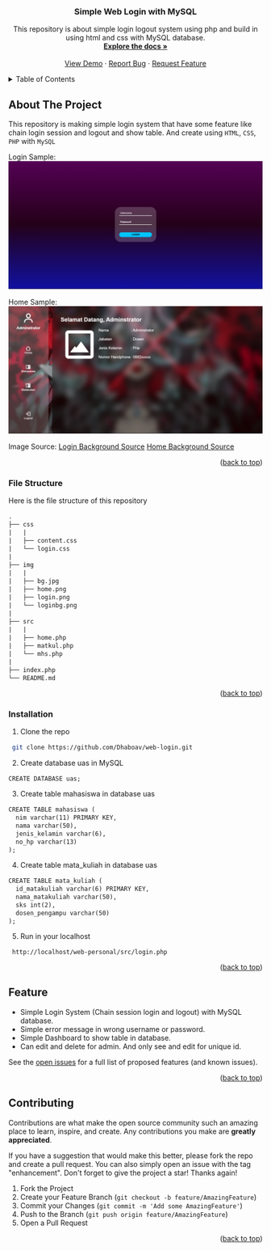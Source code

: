 <a name="readme-top"></a>


<!-- PROJECT LOGO -->
<br />
<div align="center">
<h3 align="center">Simple Web Login with MySQL</h3>

  <p align="center">
    This repository is about simple login logout system using php and build in using html and css with MySQL database.
    <br />
    <a href="https://github.com/Dhaboav/web-login"><strong>Explore the docs »</strong></a>
    <br />
    <br />
    <a href="https://github.com/Dhaboav/web-login">View Demo</a>
    ·
    <a href="https://github.com/Dhaboav/web-login/issues">Report Bug</a>
    ·
    <a href="https://github.com/Dhaboav/web-login/issues">Request Feature</a>
  </p>
</div>


<!-- TABLE OF CONTENTS -->
<details>
  <summary>Table of Contents</summary>
  <ol>
    <li><a href="#about-the-project">About The Project</a></li>
    <li><a href="#file-structure">File Structure</a></li>
    <li><a href="#installation">Installation</a></li>
    <li><a href="#feature">Feature</a></li>
    <li><a href="#contributing">Contributing</a></li> 
  </ol>
</details>


<!-- ABOUT THE PROJECT -->
## About The Project
This repository is making simple login system that have some feature like chain login session and logout and show table. And create using `HTML`, `CSS`, `PHP` with `MySQL`

Login Sample:
![Sample Login](https://github.com/Dhaboav/web-login/blob/main/img/login.png)

Home Sample:
![Sample Dashboard](https://github.com/Dhaboav/web-login/blob/main/img/home.png)


Image Source:
[Login Background Source](https://wall.alphacoders.com/big.php?i=971943)
[Home Background Source](https://www.zerochan.net/3584651)

<p align="right">(<a href="#readme-top">back to top</a>)</p>


### File Structure
Here is the file structure of this repository
```
. 
├── css
|   |
|   ├── content.css
|   └── login.css
|
├── img
|   |
|   ├── bg.jpg
|   ├── home.png
|   ├── login.png
|   └── loginbg.png
|
├── src  
|   |
|   ├── home.php
|   ├── matkul.php
|   └── mhs.php
|
├── index.php
└── README.md
```
<p align="right">(<a href="#readme-top">back to top</a>)</p>


<!-- GETTING STARTED -->
### Installation
1. Clone the repo
  ```sh
   git clone https://github.com/Dhaboav/web-login.git
  ```

2. Create database uas in MySQL
  ```Prompt
  CREATE DATABASE uas;
  ```

3. Create table mahasiswa in database uas
  ```Prompt
  CREATE TABLE mahasiswa (
    nim varchar(11) PRIMARY KEY,
    nama varchar(50),
    jenis_kelamin varchar(6),
    no_hp varchar(13)
  );
  ``` 
4. Create table mata_kuliah in database uas
  ```Prompt
  CREATE TABLE mata_kuliah (
    id_matakuliah varchar(6) PRIMARY KEY,
    nama_matakuliah varchar(50),
    sks int(2),
    dosen_pengampu varchar(50)
  );
  ``` 

5. Run in your localhost
  ```localhost
   http://localhost/web-personal/src/login.php
  ```

<p align="right">(<a href="#readme-top">back to top</a>)</p>


<!-- Feature -->
## Feature

- Simple Login System (Chain session login and logout) with MySQL database.
- Simple error message in wrong username or password.
- Simple Dashboard to show table in database.
- Can edit and delete for admin. And only see and edit for unique id.

See the [open issues](https://github.com/Dhaboav/web-login/issues) for a full list of proposed features (and known issues).

<p align="right">(<a href="#readme-top">back to top</a>)</p>


<!-- CONTRIBUTING -->
## Contributing

Contributions are what make the open source community such an amazing place to learn, inspire, and create. Any contributions you make are **greatly appreciated**.

If you have a suggestion that would make this better, please fork the repo and create a pull request. You can also simply open an issue with the tag "enhancement".
Don't forget to give the project a star! Thanks again!

1. Fork the Project
2. Create your Feature Branch (`git checkout -b feature/AmazingFeature`)
3. Commit your Changes (`git commit -m 'Add some AmazingFeature'`)
4. Push to the Branch (`git push origin feature/AmazingFeature`)
5. Open a Pull Request

<p align="right">(<a href="#readme-top">back to top</a>)</p>
